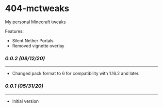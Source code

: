 # 404-mctweaks

My personal Minecraft tweaks

Features:
- Silent Nether Portals
- Removed vignette overlay

### *0.0.2 (08/12/20)*
----------------------
- Changed pack format to 6 for compatibility with 1.16.2 and later.

### *0.0.1 (05/31/20)*
----------------------
- Initial version

